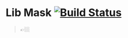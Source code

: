 # Lib Mask [![Build Status](https://travis-ci.org/nandomoreirame/lib-mask.svg?branch=master)](https://travis-ci.org/nandomoreirame/lib-mask)

> 👉🏼
